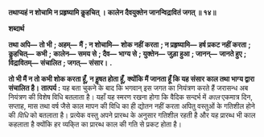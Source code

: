 **तथाप्यहं न शोचामि न प्रहृष्यामि कॢहचित् ।** **कालेन दैवयुक्तेन जानन्विद्रावितं जगत् ॥ १४॥** 

**शब्दार्थ** 

**तथा अपि—** **तो भी** **; अहम्—** **मैं** **; न शोचामि—** **शोक नहीं करता** **; न प्रहृष्यामि—** **हर्ष प्रकट नहीं करता** **; कॢहचित्—** **कभी** **;** **कालेन—** **समय से** **; दैव—** **भाग्य से** **; युक्तेन—** **जुड़ा हुआ** **; जानन्—** **जानते हुए** **; विद्रावितम्—** **संचालित** **; जगत्—** **संसार।** **.** 

**तो भी मैं न तो कभी शोक करता हूँ, न हॢषत होता हूँ, क्योंकि मैं जानता हूँ कि यह संसार** **काल तथा भाग्य द्वारा संचालित है।** **तात्पर्य :** यह बता चुकने के बाद कि भगवान् इस जगत का नियंत्रण करते हैं जरासन्ध अब नियंत्रण की विशेष विधि बतलाता है। यहाँ यह स्मरण रखना होगा कि वैदिक सन्दर्भ में *काल* एकमात्र दिन, सप्ताह, मास तथा वर्ष जैसे काल मापन की विधि का ही द्योतन नहीं करता अपितु वस्तुओं के गतिशील होने की *विधि* को बतलाता है। प्रत्येक वस्तु अपने प्रारब्ध के अनुसार गतिशील रहती है और यह प्रारब्ध भी काल कहलाता है क्योंकि हर व्यकि्त का प्रारब्ध काल की गति से प्रकट होता है।  